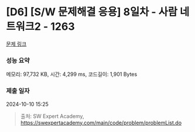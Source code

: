 # [D6] [S/W 문제해결 응용] 8일차 - 사람 네트워크2 - 1263 

[문제 링크](https://swexpertacademy.com/main/code/problem/problemDetail.do?contestProbId=AV18P2B6Iu8CFAZN) 

### 성능 요약

메모리: 97,732 KB, 시간: 4,299 ms, 코드길이: 1,901 Bytes

### 제출 일자

2024-10-10 15:25



> 출처: SW Expert Academy, https://swexpertacademy.com/main/code/problem/problemList.do